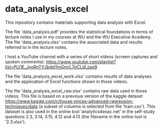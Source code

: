 # data_analysis_excel

This repository contains materials supporting data analysis with Excel. 

The file 'data_analysis.pdf' provides the statistical foundations in terms of lecture notes I use in my courses at WU and the WU Executive Academy. The file 'data_analysis.xlsx' contains the associated data and results referred to in the lecture notes.

I host a YouTube channel with a series of short videos (screen captures and spoken comments): https://www.youtube.com/playlist?list=PLt1E_JvoRnTYJbdpl1mGmrL7qCLdLzaq9 

The file 'data_analysis_excel_work.xlsx' contains results of data analyses and the application of Excel functions shown in those videos.

The file 'data_analysis_excel_raw.xlsx' contains raw data used in those videos. This file is based on a previous version of the kaggle dataset https://www.kaggle.com/c/house-prices-advanced-regression-techniques/data (a subset of columns is selected from file 'train.csv'). This dataset is also used in the online tool 'analytics4exac.net' in the self-study questions 2.3, 3.14, 3.15, 4.12 and 4.13 (the filename in the online tool is '2.3.xlsx').
